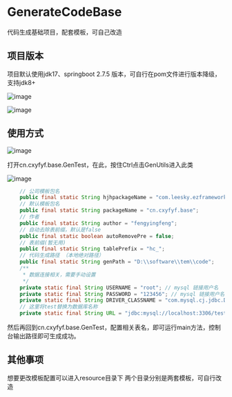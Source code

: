 # GenerateCodeBase
代码生成基础项目，配套模板，可自己改造



## 项目版本

项目默认使用jdk17、springboot 2.7.5 版本，可自行在pom文件进行版本降级，支持jdk8+ 

![image](https://user-images.githubusercontent.com/52645077/208847542-0e2c778c-2d98-424b-b936-df3f9a1ef980.png)

![image](https://user-images.githubusercontent.com/52645077/208847564-b7c9aabc-3f16-42fb-b8fb-84397fb9a177.png)

## 使用方式

![image](https://user-images.githubusercontent.com/52645077/208847580-1c1b8048-4aca-404d-9f28-da5857cfbf98.png)

打开cn.cxyfyf.base.GenTest，在此，按住Ctrl点击GenUtils进入此类

![image](https://user-images.githubusercontent.com/52645077/208847594-e7d84e3a-c312-49ff-807f-0f3681560f3f.png)

```java
	// 公司模板包名
    public final static String hjhpackageName = "com.leesky.ezframework.decorate";
	// 默认模板包名
    public final static String packageName = "cn.cxyfyf.base";
    // 作者
    public final static String author = "fengyingfeng";
    // 自动去除表前缀，默认是false
    public final static boolean autoRemovePre = false;
    // 表前缀(暂无用)
    public final static String tablePrefix = "hc_";
    // 代码生成路径 （本地绝对路径）
    public final static String genPath = "D:\\software\\tem\\code";
    /**
     * 数据连接相关，需要手动设置
     */
    private static final String USERNAME = "root"; // mysql 链接用户名
    private static final String PASSWORD = "123456"; // mysql 链接用户名对应密码
    private static final String DRIVER_CLASSNAME = "com.mysql.cj.jdbc.Driver";
	// 这里将test替换为数据库名称
    private static final String URL = "jdbc:mysql://localhost:3306/test?serverTimezone=GMT%2B8&characterEncoding=utf-8";
```

然后再回到cn.cxyfyf.base.GenTest，配置相关表名，即可运行main方法，控制台输出路径即可生成成功。



## 其他事项

想要更改模板配置可以进入resource目录下 两个目录分别是两套模板，可自行改造

